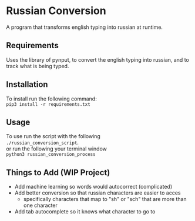 # Russian Conversion
A program that transforms english typing into russian at runtime.


## Requirements
Uses the library of pynput, to convert the english typing into russian, and to track what is being typed. 


## Installation
To install run the following command:  <br>
``` pip3 install -r requirements.txt ``` 


## Usage
To use run the script with the following <br>
``` ./russian_conversion_script ```. <br>
or run the following your terminal window <br>
``` python3 russian_conversion_process ```


## Things to Add (WIP Project)
- Add machine learning so words would autocorrect (complicated)
- Add better conversion so that russian characters are easier to acces
    - specifically characters that map to "sh" or "sch" that are more than one character
- Add tab autocomplete so it knows what character to go to 
